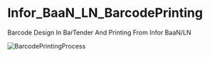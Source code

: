 # Infor_BaaN_LN_BarcodePrinting
Barcode Design In BarTender And Printing From Infor BaaN/LN

![BarcodePrintingProcess](https://github.com/user-attachments/assets/9028490e-dc69-45c9-a13b-149bb7d6c0e1)
